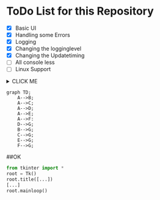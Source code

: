 # ToDo List for this Repository

- [x] Basic UI
- [x] Handling some Errors
- [x] Logging
- [x] Changing the logginglevel
- [x] Changing the Updatetiming
- [ ] All console less
- [ ] Linux Support

<details><summary>CLICK ME</summary>

#### We can hide anything, even code!

</details>        

```mermaid
graph TD;
    A-->B;
    A-->C;
    A-->D;
    A-->E;
    A-->F:
    D-->G;
    B-->G;
    C-->G;
    E-->G;
    F-->G;
 ```



##OK
```python
from tkinter import *
root = Tk()
root.title([...])
[...]
root.mainloop()
```
